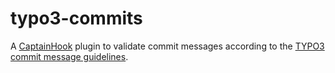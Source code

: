 # typo3-commits

A [CaptainHook](https://github.com/captainhookphp/captainhook) plugin to validate commit messages according to the
[TYPO3 commit message guidelines](https://docs.typo3.org/m/typo3/guide-contributionworkflow/master/en-us/Appendix/CommitMessage.html).
